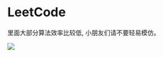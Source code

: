 # LeetCode
里面大部分算法效率比较低, 小朋友们请不要轻易模仿。


<a href="https://996.icu" target='_blank'><img src="https://img.shields.io/badge/link-996.icu-red.svg"></a>

